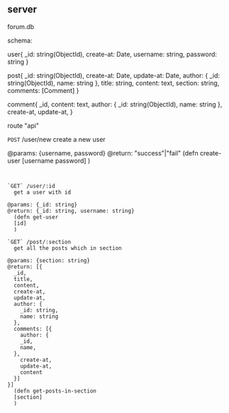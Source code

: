 ## server
forum.db

schema:

user{
  _id: string(ObjectId),
  create-at: Date,
  username: string,
  password: string
}

post{
  _id: string(ObjectId),
  create-at: Date,
  update-at: Date,
  author: {
    _id: string(ObjectId),
    name: string
  },
  title: string,
  content: text,
  section: string,
  comments: [Comment]
}

comment{
  _id,
  content: text,
  author: {
    _id: string(ObjectId),
    name: string
  },
  create-at,
  update-at,
}

route "api"

`POST` /user/new 
    create a new user

@params: {username, password}
@return: "success"|"fail"
    (defn create-user
      [username password]
      )
```


`GET` /user/:id
  get a user with id

@params: {_id: string}
@return: {_id: string, username: string}
  (defn get-user
  [id]
  )

`GET` /post/:section
  get all the posts which in section

@params: {section: string}
@return: [{
  _id,
  title,
  content,
  create-at,
  update-at,
  author: {
    _id: string,
    name: string
  },
  comments: [{
    author: {
    _id,
    name,
  },
    create-at,
    update-at,
    content
  }]
}]
  (defn get-posts-in-section
  [section]
  )
















